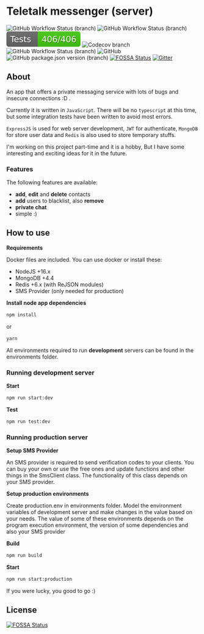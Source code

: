 # Teletalk messenger (server)

![GitHub Workflow Status (branch)](https://img.shields.io/github/actions/workflow/status/s-stalwart-s/teletalk-server/ci.yml?branch=teletalk-server-main&label=CI)
![GitHub Workflow Status (branch)](https://img.shields.io/github/actions/workflow/status/s-stalwart-s/teletalk-server/build.yml?branch=teletalk-server-main)
![Test](test/tests.svg)
![Codecov branch](https://img.shields.io/codecov/c/github/s-stalwart-s/teletalk-server/teletalk-server-main?label=Coverage)
![GitHub Workflow Status (branch)](https://img.shields.io/github/actions/workflow/status/s-stalwart-s/teletalk-server/codeStyle.yml?branch=teletalk-server-main&label=Code%20Style)
![GitHub](https://img.shields.io/github/license/s-stalwart-s/teletalk-server?label=License)
![GitHub package.json version (branch)](https://img.shields.io/github/package-json/v/S-STALWART-S/teletalk-server/teletalk-server-main?label=Version)
[![FOSSA Status](https://app.fossa.com/api/projects/git%2Bgithub.com%2FS-STALWART-S%2Fteletalk-server.svg?type=shield)](https://app.fossa.com/projects/git%2Bgithub.com%2FS-STALWART-S%2Fteletalk-server?ref=badge_shield)
[![Gitter](https://img.shields.io/gitter/room/s-stalwart-s/teletalk-server)](https://app.gitter.im/#/room/#teletalk-community:gitter.im)

## About

An app that offers a private messaging service with lots of bugs and insecure connections :D .

Currently it is written in `JavaScript`. There will be no `typescript` at this time, but some integration tests have been written to avoid most errors.

`ExpressJS` is used for web server development, `JWT` for authenticate, `MongoDB` for store user data and `Redis` is also used to store temporary stuffs.

I'm working on this project part-time and it is a hobby, But I have some interesting and exciting ideas for it in the future.

### Features

The following features are available:

- **add**, **edit** and **delete** contacts
- **add** users to blacklist, also **remove**
- **private chat**
- simple :)

## How to use

**Requirements**

Docker files are included. You can use docker or install these:

- NodeJS +16.x
- MongoDB +4.4
- Redis +6.x (with ReJSON modules)
- SMS Provider (only needed for production)

**Install node app dependencies**

```bash
npm install
```

or

```bash
yarn
```

All environments required to run **development** servers can be found in the environments folder.

### Running development server

**Start**

```bash
npm run start:dev
```

**Test**

```bash
npm run test:dev
```

### Running production server

**Setup SMS Provider**

An SMS provider is required to send verification codes to your clients.
You can buy your own or use the free ones and update functions and other things in the SmsClient class. The functionality of this class depends on your SMS provider.

**Setup production environments**

Create production.env in environments folder. Model the environment variables of development server and make changes in the value based on your needs.
The value of some of these environments depends on the program execution environment, the version of some dependencies and also your SMS provider

**Build**

```bash
npm run build
```

**Start**

```bash
npm run start:production
```

If you were lucky, you good to go :)

## License

[![FOSSA Status](https://app.fossa.com/api/projects/git%2Bgithub.com%2FS-STALWART-S%2Fteletalk-server.svg?type=large)](https://app.fossa.com/projects/git%2Bgithub.com%2FS-STALWART-S%2Fteletalk-server?ref=badge_large)
